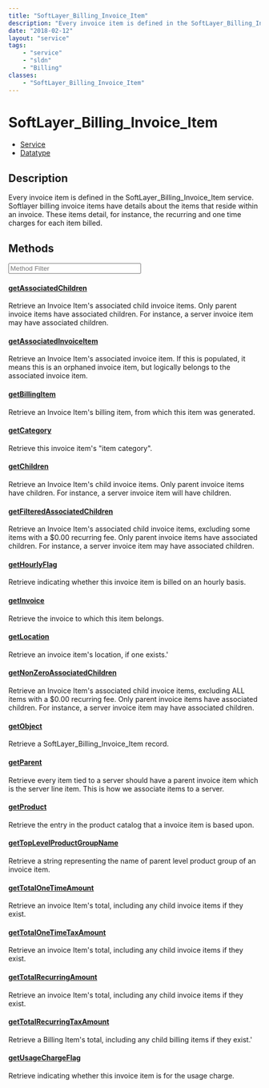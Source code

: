 ```yaml
---
title: "SoftLayer_Billing_Invoice_Item"
description: "Every invoice item is defined in the SoftLayer_Billing_Invoice_Item service. Softlayer billing invoice items have detail... "
date: "2018-02-12"
layout: "service"
tags:
    - "service"
    - "sldn"
    - "Billing"
classes:
    - "SoftLayer_Billing_Invoice_Item"
---
```

# SoftLayer_Billing_Invoice_Item
<div id='service-datatype'>
    <ul id='sldn-reference-tabs'>
    <li id='service'> <a href='/reference/services/SoftLayer_Billing_Invoice_Item' >Service</a></li>    <li id='datatype'> <a href='/reference/datatypes/SoftLayer_Billing_Invoice_Item' >Datatype</a></li>
    </ul>
</div>

## Description


Every invoice item is defined in the SoftLayer_Billing_Invoice_Item service. Softlayer billing invoice items have details about the items that reside within an invoice. These items detail, for instance, the recurring and one time charges for each item billed. 



        
<div id="properties" class="content service-content">

## Methods

<div class="view-filters">
    <div class="clearfix">
        <div class="search-input-box">
            <input placeholder="Method Filter" onkeyup="titleSearch(inputId='edit-combine', divId='method-div', elementClass='method-row')" 
                type="text" id="edit-combine" value="" size="30" maxlength="128" class="form-text">
        </div>
    </div>
</div>

<div id="method-div">

<div class="method-row">

#### [getAssociatedChildren](/reference/services/SoftLayer_Billing_Invoice_Item/getAssociatedChildren)
Retrieve an Invoice Item's associated child invoice items. Only parent invoice items have associated children. For instance, a server invoice item may have associated children.

</div>

<div class="method-row">

#### [getAssociatedInvoiceItem](/reference/services/SoftLayer_Billing_Invoice_Item/getAssociatedInvoiceItem)
Retrieve an Invoice Item's associated invoice item. If this is populated, it means this is an orphaned invoice item, but logically belongs to the associated invoice item.

</div>

<div class="method-row">

#### [getBillingItem](/reference/services/SoftLayer_Billing_Invoice_Item/getBillingItem)
Retrieve an Invoice Item's billing item, from which this item was generated.

</div>

<div class="method-row">

#### [getCategory](/reference/services/SoftLayer_Billing_Invoice_Item/getCategory)
Retrieve this invoice item's "item category". 

</div>

<div class="method-row">

#### [getChildren](/reference/services/SoftLayer_Billing_Invoice_Item/getChildren)
Retrieve an Invoice Item's child invoice items. Only parent invoice items have children. For instance, a server invoice item will have children.

</div>

<div class="method-row">

#### [getFilteredAssociatedChildren](/reference/services/SoftLayer_Billing_Invoice_Item/getFilteredAssociatedChildren)
Retrieve an Invoice Item's associated child invoice items, excluding some items with a $0.00 recurring fee. Only parent invoice items have associated children. For instance, a server invoice item may have associated children.

</div>

<div class="method-row">

#### [getHourlyFlag](/reference/services/SoftLayer_Billing_Invoice_Item/getHourlyFlag)
Retrieve indicating whether this invoice item is billed on an hourly basis.

</div>

<div class="method-row">

#### [getInvoice](/reference/services/SoftLayer_Billing_Invoice_Item/getInvoice)
Retrieve the invoice to which this item belongs.

</div>

<div class="method-row">

#### [getLocation](/reference/services/SoftLayer_Billing_Invoice_Item/getLocation)
Retrieve an invoice item's location, if one exists.'

</div>

<div class="method-row">

#### [getNonZeroAssociatedChildren](/reference/services/SoftLayer_Billing_Invoice_Item/getNonZeroAssociatedChildren)
Retrieve an Invoice Item's associated child invoice items, excluding ALL items with a $0.00 recurring fee. Only parent invoice items have associated children. For instance, a server invoice item may have associated children.

</div>

<div class="method-row">

#### [getObject](/reference/services/SoftLayer_Billing_Invoice_Item/getObject)
Retrieve a SoftLayer_Billing_Invoice_Item record.

</div>

<div class="method-row">

#### [getParent](/reference/services/SoftLayer_Billing_Invoice_Item/getParent)
Retrieve every item tied to a server should have a parent invoice item which is the server line item. This is how we associate items to a server.

</div>

<div class="method-row">

#### [getProduct](/reference/services/SoftLayer_Billing_Invoice_Item/getProduct)
Retrieve the entry in the product catalog that a invoice item is based upon.

</div>

<div class="method-row">

#### [getTopLevelProductGroupName](/reference/services/SoftLayer_Billing_Invoice_Item/getTopLevelProductGroupName)
Retrieve a string representing the name of parent level product group of an invoice item.

</div>

<div class="method-row">

#### [getTotalOneTimeAmount](/reference/services/SoftLayer_Billing_Invoice_Item/getTotalOneTimeAmount)
Retrieve an invoice Item's total, including any child invoice items if they exist.

</div>

<div class="method-row">

#### [getTotalOneTimeTaxAmount](/reference/services/SoftLayer_Billing_Invoice_Item/getTotalOneTimeTaxAmount)
Retrieve an invoice Item's total, including any child invoice items if they exist.

</div>

<div class="method-row">

#### [getTotalRecurringAmount](/reference/services/SoftLayer_Billing_Invoice_Item/getTotalRecurringAmount)
Retrieve an invoice Item's total, including any child invoice items if they exist.

</div>

<div class="method-row">

#### [getTotalRecurringTaxAmount](/reference/services/SoftLayer_Billing_Invoice_Item/getTotalRecurringTaxAmount)
Retrieve a Billing Item's total, including any child billing items if they exist.'

</div>

<div class="method-row">

#### [getUsageChargeFlag](/reference/services/SoftLayer_Billing_Invoice_Item/getUsageChargeFlag)
Retrieve indicating whether this invoice item is for the usage charge.

</div>
</div>

</div>

